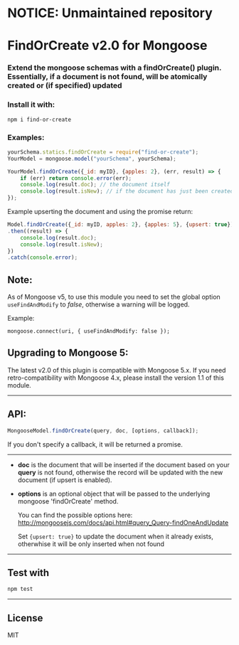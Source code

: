 # NOTICE: Unmaintained repository

# FindOrCreate v2.0 for Mongoose
### Extend the mongoose schemas with a findOrCreate() plugin. Essentially, if a document is not found, will be atomically created or (if specified) updated

### Install it with:

    npm i find-or-create

### **Examples**:

```javascript
yourSchema.statics.findOrCreate = require("find-or-create");
YourModel = mongoose.model("yourSchema", yourSchema);

YourModel.findOrCreate({_id: myID}, {apples: 2}, (err, result) => {
    if (err) return console.error(err);
    console.log(result.doc); // the document itself
    console.log(result.isNew); // if the document has just been created
});
```

Example upserting the document and using the promise return:

```javascript
Model.findOrCreate({_id: myID, apples: 2}, {apples: 5}, {upsert: true})
.then((result) => {
    console.log(result.doc);
    console.log(result.isNew);
})
.catch(console.error);
```

## Note:

As of Mongoose v5, to use this module you need to set the global option `useFindAndModify` to _false_, otherwise a warning will be logged.

Example:
```
mongoose.connect(uri, { useFindAndModify: false });
```

## Upgrading to Mongoose 5:

The latest v2.0 of this plugin is compatible with Mongoose 5.x.
If you need retro-compatibility with Mongoose 4.x, please install the version 1.1 of this module.


---
## API:

```javascript
MongooseModel.findOrCreate(query, doc, [options, callback]);
```
If you don't specify a callback, it will be returned a promise.

---

- **doc** is the document that will be inserted if the document based on your **query** is not found, otherwise the record will be updated with the new document (if upsert is enabled).

- **options** is an optional object that will be passed to the underlying mongoose 'findOrCreate' method.

    You can find the possible options here: http://mongoosejs.com/docs/api.html#query_Query-findOneAndUpdate

    Set `{upsert: true}` to update the document when it already exists, otherwhise it will be only inserted when not found


---
## Test with

```bash
npm test
```

---
## License

MIT
